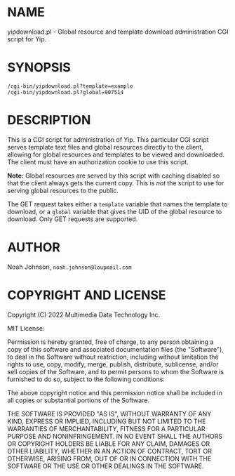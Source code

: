 # NAME

yipdownload.pl - Global resource and template download administration
CGI script for Yip.

# SYNOPSIS

    /cgi-bin/yipdownload.pl?template=example
    /cgi-bin/yipdownload.pl?global=907514

# DESCRIPTION

This is a CGI script for administration of Yip.  This particular CGI
script serves template text files and global resources directly to the
client, allowing for global resources and templates to be viewed and
downloaded.  The client must have an authorization cookie to use this
script.

**Note:** Global resources are served by this script with caching
disabled so that the client always gets the current copy.  This is
_not_ the script to use for serving global resources to the public.

The GET request takes either a `template` variable that names the
template to download, or a `global` variable that gives the UID of the
global resource to download.  Only GET requests are supported.

# AUTHOR

Noah Johnson, `noah.johnson@loupmail.com`

# COPYRIGHT AND LICENSE

Copyright (C) 2022 Multimedia Data Technology Inc.

MIT License:

Permission is hereby granted, free of charge, to any person obtaining a
copy of this software and associated documentation files
(the "Software"), to deal in the Software without restriction, including
without limitation the rights to use, copy, modify, merge, publish,
distribute, sublicense, and/or sell copies of the Software, and to
permit persons to whom the Software is furnished to do so, subject to
the following conditions:

The above copyright notice and this permission notice shall be included
in all copies or substantial portions of the Software.

THE SOFTWARE IS PROVIDED "AS IS", WITHOUT WARRANTY OF ANY KIND, EXPRESS
OR IMPLIED, INCLUDING BUT NOT LIMITED TO THE WARRANTIES OF
MERCHANTABILITY, FITNESS FOR A PARTICULAR PURPOSE AND NONINFRINGEMENT.
IN NO EVENT SHALL THE AUTHORS OR COPYRIGHT HOLDERS BE LIABLE FOR ANY
CLAIM, DAMAGES OR OTHER LIABILITY, WHETHER IN AN ACTION OF CONTRACT,
TORT OR OTHERWISE, ARISING FROM, OUT OF OR IN CONNECTION WITH THE
SOFTWARE OR THE USE OR OTHER DEALINGS IN THE SOFTWARE.
